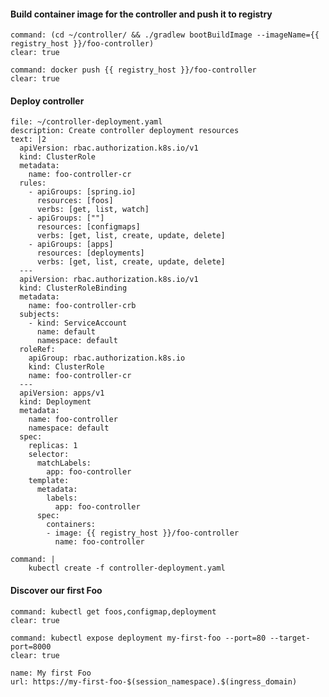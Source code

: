 #### Build container image for the controller and push it to registry

```terminal:execute
command: (cd ~/controller/ && ./gradlew bootBuildImage --imageName={{ registry_host }}/foo-controller)
clear: true
```

```terminal:execute
command: docker push {{ registry_host }}/foo-controller
clear: true
```

#### Deploy controller

```editor:append-lines-to-file
file: ~/controller-deployment.yaml
description: Create controller deployment resources
text: |2
  apiVersion: rbac.authorization.k8s.io/v1
  kind: ClusterRole
  metadata:
    name: foo-controller-cr
  rules:
    - apiGroups: [spring.io]
      resources: [foos]
      verbs: [get, list, watch]
    - apiGroups: [""]
      resources: [configmaps]
      verbs: [get, list, create, update, delete]  
    - apiGroups: [apps]
      resources: [deployments]
      verbs: [get, list, create, update, delete]  
  ---
  apiVersion: rbac.authorization.k8s.io/v1
  kind: ClusterRoleBinding
  metadata:
    name: foo-controller-crb
  subjects:
    - kind: ServiceAccount
      name: default
      namespace: default
  roleRef:
    apiGroup: rbac.authorization.k8s.io
    kind: ClusterRole
    name: foo-controller-cr
  ---
  apiVersion: apps/v1
  kind: Deployment
  metadata:
    name: foo-controller
    namespace: default
  spec:
    replicas: 1
    selector:
      matchLabels:
        app: foo-controller
    template:
      metadata:
        labels:
          app: foo-controller
      spec:
        containers:
        - image: {{ registry_host }}/foo-controller
          name: foo-controller
```
```terminal:execute
command: |
    kubectl create -f controller-deployment.yaml
```


#### Discover our first Foo
```terminal:execute
command: kubectl get foos,configmap,deployment
clear: true
```

```terminal:execute
command: kubectl expose deployment my-first-foo --port=80 --target-port=8000
clear: true
```

```dashboard:create-dashboard
name: My first Foo
url: https://my-first-foo-$(session_namespace).$(ingress_domain)
```